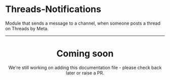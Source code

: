 # Threads-Notifications

Module that sends a message to a channel, when someone posts a thread on Threads by Meta.

<ModuleOverview moduleName="threads-notifications" />

---
<center><h1>Coming soon</h1></center>
<center>We're still working on adding this documentation file - please check back later or raise a PR.</center>